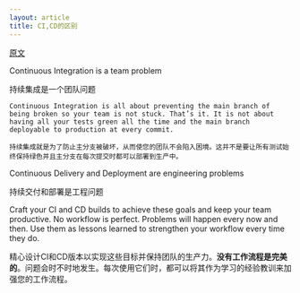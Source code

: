 ```yaml
---
layout: article
title: CI,CD的区别
---
```


[原文](https://fire.ci/blog/the-difference-between-ci-and-cd/)



Continuous Integration is a team problem

持续集成是一个团队问题


```
Continuous Integration is all about preventing the main branch of being broken so your team is not stuck. That’s it. It is not about having all your tests green all the time and the main branch deployable to production at every commit.
```

```
持续集成就是为了防止主分支被破坏，从而使您的团队不会陷入困境。这并不是要让所有测试始终保持绿色并且主分支在每次提交时都可以部署到生产中。
```



Continuous Delivery and Deployment are engineering problems

持续交付和部署是工程问题


Craft your CI and CD builds to achieve these goals and keep your team productive. No workflow is perfect. Problems will happen every now and then. Use them as lessons learned to strengthen your workflow every time they do.

精心设计CI和CD版本以实现这些目标并保持团队的生产力。**没有工作流程是完美的**。问题会时不时地发生。每次使用它们时，都可以将其作为学习的经验教训来加强您的工作流程。
